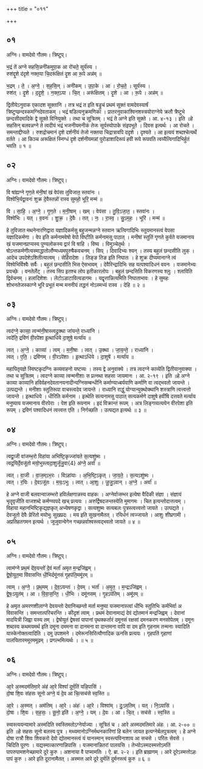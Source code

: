 +++
title = "०११"

+++


## ०१
अग्निः। वामदेवो गौतमः। त्रिष्टुप्।

भ॒द्रं ते॑ अग्ने सहसि॒न्ननी॑कमुपा॒क आ रो॑चते॒ सूर्य॑स्य ।  
रुश॑द्दृ॒शे द॑दृशे नक्त॒या चि॒दरू॑क्षितं दृ॒श आ रू॒पे अन्न॑म् ॥

भ॒द्रम् । ते॒ । अ॒ग्ने॒ । स॒ह॒सि॒न् । अनी॑कम् । उ॒पा॒के । आ । रो॒च॒ते॒ । सूर्य॑स्य ।  
रुश॑त् । दृ॒शे । द॒दृ॒शे॒ । न॒क्त॒ऽया । चि॒त् । अरू॑क्षितम् । दृ॒शे । आ । रू॒पे । अन्न॑म् ॥

द्वितीयेऽनुवाक एकादश सूक्तानि । तत्र भद्रं त इति षड्रुचं प्रथमं सूक्तं वामदेवस्यार्षं त्रिष्टुप्छन्दस्कमग्निदेवताकम् । भद्रं षडित्यनुक्रमणिका । प्रातरनुवाकाश्विनशस्त्रयोराग्नेये क्रतौ त्रैष्टुभे छन्दसीदमादिके द्वे सूक्ते विनियुक्ते । तथा च सूत्रितम् । भद्रं ते अग्ने इति सूक्ते । आ. ४-१३ । इति ॥हे सहसिन् बलवन्नग्ने ते त्वदीयं भद्रं भजनीयमनीकं तेजः सूर्यस्योपाके संइपभूते । दिवस इत्यर्थः । आ रोचते । समन्ताद्दीप्यते । रुशद्रोचमानं दृशे दर्शनीयं तेजो नक्तया चिद्रात्रावपि ददृशे । दृश्यते । आ इत्ययं शब्दश्चेत्यर्थे वर्तते । आ किञ्च अरूक्षितं स्निग्धं दृशे दर्शनीयमन्नां पुरोडाशादिरूपं हवी रूपे रूपवति त्वय्यैत्विगादिभिर्हुतं भवति ॥ १ ॥

## ०२
अग्निः। वामदेवो गौतमः। त्रिष्टुप्।

वि षा॑ह्यग्ने गृण॒ते म॑नी॒षां खं वेप॑सा तुविजात॒ स्तवा॑नः ।  
विश्वे॑भि॒र्यद्वा॒वनः॑ शुक्र दे॒वैस्तन्नो॑ रास्व सुमहो॒ भूरि॒ मन्म॑ ॥

वि । सा॒हि॒ । अ॒ग्ने॒ । गृ॒ण॒ते । म॒नी॒षाम् । खम् । वेप॑सा । तु॒वि॒ऽजा॒त॒ । स्तवा॑नः ।  
विश्वे॑भिः । यत् । व॒वनः॑ । शु॒क्र॒ । दे॒वैः । तत् । नः॒ । रा॒स्व॒ । सु॒ऽम॒हः॒ । भूरि॑ । मन्म॑ ॥

हे तुविजात मथनेनारणिद्वारा यज्ञादिकर्मसु बहुजन्मन्नग्ने स्तवान ऋत्विगादिभिः स्तूयमानस्त्वं वेपसा यज्ञादिकर्मणा । वेप इति कर्मनामवेषो वेपो विष्टीति कर्मनामसु पाठात् । मनीषां स्तुतिं गृणते कुर्वते यजमानाय खं यजमानप्राप्यस्य पुण्यलोकस्य द्वारं वि षाहि । विष्य । विमुञ्चेतृर्थः । षोऽन्तकर्मणीत्यस्माद्धातोर्लोण्मध्यमपुरुषैकवचनम् । सिप् । दिवादिभ्यः श्यन् । तस्य बहुलं छन्दसीति लुक् । आदेच उपदेशेऽशितीत्यात्वम् । सेर्हिरादेशः । तिङ्ङ तिङ इति निघातः । हे शुक्र दीप्यमानाग्ने त्वं विश्वेभिर्विश्वैः सर्वैः । बहुलं छन्दसीति भिस ऐसभावम् । देवैरिन्द्रादिभिः सह यत्पश्वादिधनं ववनः । यजमानेभ्यः प्रयच्छेः । वनतेर्लेट् । तस्य सिप इतश्च लोप इतीकारलोपः । बहुलं छन्दसिति विकरणस्य श्लुः । श्लाविति द्विर्वचनम् । हलादिशेशः । लेटोऽडाटावित्यडागमः । यद्वृत्तान्नित्यमिति निघाताभावः । हे सुमहः शोभनतेजस्काग्ने भूरि प्रभूतं मन्म मननीयं तद्धनं नोऽस्मभ्यं रास्व । देहि ॥ २ ॥

## ०३
अग्निः। वामदेवो गौतमः। त्रिष्टुप्।

त्वद॑ग्ने॒ काव्या॒ त्वन्म॑नी॒षास्त्वदु॒क्था जा॑यन्ते॒ राध्या॑नि ।  
त्वदे॑ति॒ द्रवि॑णं वी॒रपे॑शा इ॒त्थाधि॑ये दा॒शुषे॒ मर्त्या॑य ॥

त्वत् । अ॒ग्ने॒ । काव्या॑ । त्वम् । म॒नी॒षाः । त्वत् । उ॒क्था । जा॒य॒न्ते॒ । राध्या॑नि ।  
त्वत् । ए॒ति॒ । द्रवि॑णम् । वी॒रऽपे॑शाः । इ॒त्थाऽधि॑ये । दा॒शुषे॑ । मर्त्या॑य ॥

महापितृयज्ञे स्विष्टकृदग्निः कव्यवाहनो यष्टव्यः । तस्य द्वे अनुवाक्ये । तत्र त्वदग्ने काव्येति द्वितीयानुवाक्या । तथा च सुत्रितम् । त्वदग्ने काव्या त्वन्मनीशाः स प्रत्नथा सहसा जायमानः । आ. २-१९ । इति ॥हे अग्ने काव्या काव्यानि हविर्वहनदेवतानयनादीन्यग्निसम्बन्धीनि कर्माण्याध्बर्यवाणि कर्माणि वा त्वद्भवतो जायन्ते । उत्पद्यन्ते । मनीशाः स्तुतिरूपा वाचस्त्वदेव जायन्ते । राध्यानि राद्धुं योग्यान्युक्थोक्थानि शस्त्राणि त्वत्त्वत्तो जायन्ते । इत्थाधिये । धीरिति कर्मनाम । इत्थेति सत्यनामसु पाठात् सत्यकर्मणे दाशुषे हवींषि दत्तवते मर्त्याय मनुष्याय यजमानाय वीरपेराः । पेश इति रूपनाम । इदं विक्रान्तं रूपम् । अत्र लिङ्गव्यत्ययेन वीरपेशा इति रूपम् । द्रविणं पश्वादिधनं त्वत्त्वत्त एति । निर्गच्छति । उत्पद्यत इत्यर्थः ॥ ३ ॥

## ०४
अग्निः। वामदेवो गौतमः। त्रिष्टुप्।

त्वद्वा॒जी वा॑जम्भ॒रो विहा॑या अभिष्टि॒कृज्जा॑यते स॒त्यशु॑ष्मः ।  
त्वद्र॒यिर्दे॒वजू॑तो मयो॒भुस्त्वदा॒शुर्जू॑जु॒वा{4} अ॑ग्ने॒ अर्वा॑ ॥

त्वत् । वा॒जी । वा॒ज॒म्ऽभ॒रः । विऽहा॑याः । अ॒भि॒ष्टि॒ऽकृत् । जा॒य॒ते॒ । स॒त्यऽशु॑ष्मः ।  
त्वत् । र॒यिः । दे॒वऽजू॑तः । म॒यः॒ऽभुः । त्वत् । आ॒शुः । जू॒जु॒ऽवान् । अ॒ग्ने॒ । अर्वा॑ ॥

हे अग्ने वाजी बलवान्वाजम्भरो हविर्लक्षणान्नस्य वाहकः । अग्नेर्वाजम्भर इत्येषा वैदिकी संज्ञा । संज्ञायं भृतॄवृजीति वाजशब्दे कर्मण्य्पपदे खच् प्रत्ययः । अरुर्द्विषदजन्तस्येति मुमागमः । चित इत्यन्तोदात्तत्वम् । विहाया महानभिष्टिकृद्यज्ञकृत् अभ्येषणकृद्वा । सत्यशुष्मः सत्यबलः पुत्रस्त्वत्त्वत्तो जायते । उत्पद्यते । देवजूतो देवैः प्रेरितो मयोभुः सुखप्रदः । मय इति सुखनामैतत् । रयिर्धनं त्वज्जायते । आशुः शीघ्रगामी । अप्रतिहतगमन इत्यर्थः । जूजुवान्वेगेन गच्छन्नर्वाश्वस्त्वद्भवतो जायते ॥ ४ ॥

## ०५
अग्निः। वामदेवो गौतमः। त्रिष्टुप्।

त्वाम॑ग्ने प्रथ॒मं दे॑व॒यन्तो॑ दे॒वं मर्ता॑ अमृत म॒न्द्रजि॑ह्वम् ।  
द्वे॒षो॒युत॒मा वि॑वासन्ति धी॒भिर्दमू॑नसं गृ॒हप॑ति॒ममू॑रम् ॥

त्वाम् । अ॒ग्ने॒ । प्र॒थ॒मम् । दे॒व॒ऽयन्तः॑ । दे॒वम् । भर्ता॑ । अ॒मृ॒त॒ । म॒न्द्रऽजि॑ह्वम् ।  
द्वे॒षः॒ऽयुत॑म् । आ । वि॒वा॒स॒न्ति॒ । धी॒भिः । दमू॑नसम् । गृ॒हऽप॑तिम् । अमू॑रम् ॥

हे अमृत अमरणशीलाग्ने देवयन्तो देवानिच्छन्तो मर्ता मनुष्या यजमानास्त्वां धीभिः स्तुतिभिः कर्मभिर्वा अ विवासन्ति । समन्तात्परिचरन्ति । कीदृशं त्वाम् । प्रथमं देवानामाद्यं देवं द्योतमानं मन्द्रजिह्वम् । देवानां मादयित्री जिह्वा यस्य तम् । द्वेषोयुतं द्वेषसां पापानां पृथक्कर्तारं दमूनसं रक्षसां दमनकरण मनसोपेतम् । दमूनः शब्दस्य कथमयमर्थ इति दमूना दममना वा दानमना वा दान्तमना वापि वा दम इति गृहनाम तन्मनाः स्यादिति यास्केनोक्तत्वादिति । दमु उपशमने । दमेरूनसिरित्यौणादिक ऊनसि प्रत्ययः । गृहपतिं गृहाणां पालयितारममूरममूढम् । प्रगल्भमित्यर्थः । ॥ ५ ॥

## ०६
अग्निः। वामदेवो गौतमः। त्रिष्टुप्।

आ॒रे अ॒स्मदम॑तिमा॒रे अंह॑ आ॒रे विश्वां॑ दुर्म॒तिं यन्नि॒पासि॑ ।  
दो॒षा शि॒वः स॑हसः सूनो अग्ने॒ यं दे॒व आ चि॒त्सच॑से स्व॒स्ति ॥

आ॒रे । अ॒स्मत् । अम॑तिम् । आ॒रे । अंहः॑ । आ॒रे । विश्वा॑म् । दुः॒ऽम॒तिम् । यत् । नि॒ऽपासि॑ ।  
दो॒षा । शि॒वः । स॒ह॒सः॒ । सू॒नो॒ इति॑ । अ॒ग्ने॒ । यम् । दे॒वः । आ । चि॒त् । सच॑से । स्व॒स्ति ॥

स्व्वस्त्ययन्यामारे अस्मदिति स्वस्तिमतोऽग्नेर्याज्या । सूत्रितं च । आरे अस्मदमतिमारे अंहः । आ. २-०० ॥ इति ॥हे सहसः सूनो बलस्य पुत्र । मथ्यमानोऽग्निर्मथनकारिणां हि बलेन जायत इत्यग्नेर्बलपुत्रत्वम् । हे अग्ने दोषा रात्रौ शिवः शिवकरो देवो द्योतमानस्त्वं यं यानस्मान् स्वस्त्यविनाशाय आ सचसे । परितः सेवसे । चिदिति पूरणः । यद्यस्मात्कारणान्निपासि । यजमानान्नितरां पालयसि । तेभ्योऽस्मदस्मत्तोऽमतिं पापरुपामशनेच्छामारे दूरे कुरु । अशनाया वै पाप्मामतिः । ऐ. ब्रा. २-२ । इति ब्राह्मणम् । आरे दूरेऽस्मत्तोऽहः पापं कुरु । आरे इति दूरानामैतत् । अस्मत्त आरे दूरे दुर्मतिं दुर्मनस्त्वं कुरु ॥ ६ ॥